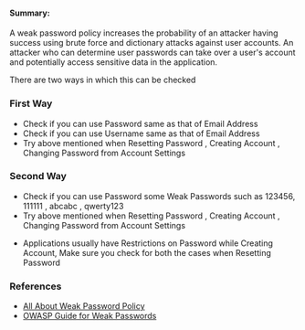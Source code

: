 <h4>Summary:</h4>

A weak password policy increases the probability of an attacker having success using brute force and dictionary attacks against user accounts. An attacker who can determine user passwords can take over a user's account and potentially access sensitive data in the application.

There are two ways in which this can be checked

### First Way

-   Check if you can use Password same as that of Email Address
-   Check if you can use Username same as that of Email Address
-   Try above mentioned when Resetting Password , Creating Account , Changing Password from Account Settings

### Second Way

-   Check if you can use Password some Weak Passwords such as 123456, 111111 , abcabc , qwerty123
-   Try above mentioned when Resetting Password , Creating Account , Changing Password from Account Settings

*   Applications usually have Restrictions on Password while Creating Account, Make sure you check for both the cases when Resetting Password

### References

-   [All About Weak Password Policy](http://applicationsecurity.io/appsec-findings-database/weak-password-policy/)
-   [OWASP Guide for Weak Passwords](https://owasp.org/www-project-web-security-testing-guide/latest/4-Web_Application_Security_Testing/04-Authentication_Testing/07-Testing_for_Weak_Password_Policy)
